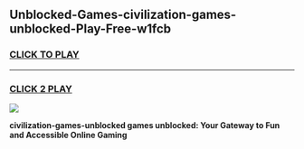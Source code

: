 
## Unblocked-Games-civilization-games-unblocked-Play-Free-w1fcb
<h3>
<a href="https://premium76.site?title=civilization-games-unblocked&ref=20A">CLICK TO PLAY</a></h3>
<hr>

<h3>
<a href="https://premium76.site?title=civilization-games-unblocked&ref=20A">CLICK 2 PLAY</a>
  
</h3>

<a href="https://premium76.site?title=civilization-games-unblocked&ref=20A"><img src="https://clearcache.store/games.png"></a>


**civilization-games-unblocked games unblocked: Your Gateway to Fun and Accessible Online Gaming**
